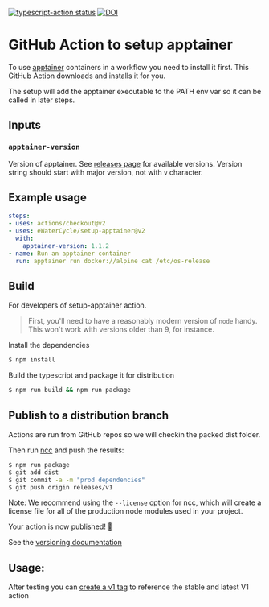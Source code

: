 <a href="https://github.com/ewatercycle/setup-apptainer/actions"><img alt="typescript-action status" src="https://github.com/ewatercycle/setup-apptainer/workflows/build-test/badge.svg"></a>
[![DOI](https://zenodo.org/badge/DOI/10.5281/zenodo.7097122.svg)](https://doi.org/10.5281/zenodo.7097122)

# GitHub Action to setup apptainer

To use [apptainer](https://apptainer.org/) containers in a workflow you need to install it first. This GitHub Action downloads and installs it for you.

The setup will add the apptainer executable to the PATH env var so it can be called in later steps.

## Inputs

### `apptainer-version`

Version of apptainer. See [releases page](https://github.com/apptainer/apptainer/releases) for available versions.
Version string should start with major version, not with `v` character.

## Example usage

```yaml
steps:
- uses: actions/checkout@v2
- uses: eWaterCycle/setup-apptainer@v2
  with:
    apptainer-version: 1.1.2
- name: Run an apptainer container
  run: apptainer run docker://alpine cat /etc/os-release
```

## Build

For developers of setup-apptainer action.

> First, you'll need to have a reasonably modern version of `node` handy. This won't work with versions older than 9, for instance.

Install the dependencies  
```bash
$ npm install
```

Build the typescript and package it for distribution
```bash
$ npm run build && npm run package
```

## Publish to a distribution branch

Actions are run from GitHub repos so we will checkin the packed dist folder. 

Then run [ncc](https://github.com/zeit/ncc) and push the results:
```bash
$ npm run package
$ git add dist
$ git commit -a -m "prod dependencies"
$ git push origin releases/v1
```

Note: We recommend using the `--license` option for ncc, which will create a license file for all of the production node modules used in your project.

Your action is now published! :rocket: 

See the [versioning documentation](https://github.com/actions/toolkit/blob/master/docs/action-versioning.md)

## Usage:

After testing you can [create a v1 tag](https://github.com/actions/toolkit/blob/master/docs/action-versioning.md) to reference the stable and latest V1 action
